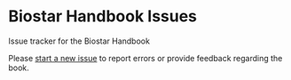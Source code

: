 # Biostar Handbook Issues

Issue tracker for the Biostar Handbook

Please [start a new issue](https://github.com/biostars/biostar-handbook-issues/issues) to report errors or provide feedback regarding the book.


